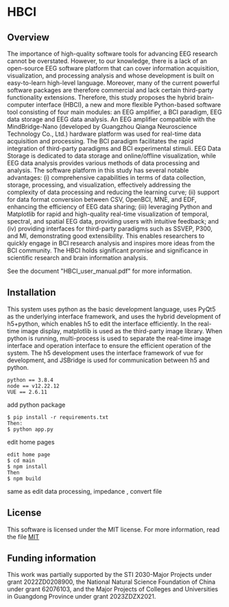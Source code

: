 # HBCI

## Overview

The importance of high-quality software tools for advancing EEG research cannot be overstated. However, to our knowledge, there is a lack of an open-source EEG software platform that can cover information acquisition, visualization, and processing analysis and whose development is built on easy-to-learn high-level language. Moreover, many of the current powerful software packages are therefore commercial and lack certain third-party functionality extensions. Therefore, this study proposes the hybrid brain-computer interface (HBCI), a new and more flexible Python-based software tool consisting of four main modules: an EEG amplifier, a BCI paradigm, EEG data storage and EEG data analysis. An EEG amplifier compatible with the MindBridge-Nano (developed by Guangzhou Qianga Neuroscience Technology Co., Ltd.) hardware platform was used for real-time data acquisition and processing. The BCI paradigm facilitates the rapid integration of third-party paradigms and BCI experimental stimuli. EEG Data Storage is dedicated to data storage and online/offline visualization, while EEG data analysis provides various methods of data processing and analysis. The software platform in this study has several notable advantages: (i) comprehensive capabilities in terms of data collection, storage, processing, and visualization, effectively addressing the complexity of data processing and reducing the learning curve; (ii) support for data format conversion between CSV, OpenBCI, MNE, and EDF, enhancing the efficiency of EEG data sharing; (iii) leveraging Python and Matplotlib for rapid and high-quality real-time visualization of temporal, spectral, and spatial EEG data, providing users with intuitive feedback; and (iv) providing interfaces for third-party paradigms such as SSVEP, P300, and MI, demonstrating good extensibility. This enables researchers to quickly engage in BCI research analysis and inspires more ideas from the BCI community. The HBCI holds significant promise and significance in scientific research and brain information analysis.

See the document "HBCI_user_manual.pdf" for more information.

## Installation

This system uses python as the basic development language, uses PyQt5 as the underlying interface framework, and uses the hybrid development of h5+python, which enables h5 to edit the interface efficiently. In the real-time image display, matplotlib is used as the third-party image library. When python is running, multi-process is used to separate the real-time image interface and operation interface to ensure the efficient operation of the system. The h5 development uses the interface framework of vue for development, and JSBridge is used for communication between h5 and python.

```
python == 3.8.4
node == v12.22.12
VUE == 2.6.11
```

add python package

```
$ pip install -r requirements.txt
Then:
$ python app.py

```

edit home pages

```
edit home page 
$ cd main 
$ npm install 
Then
$ npm build 
```

same as edit data processing, impedance , convert file


## License

This software is licensed under the MIT license. For more information, read the file [MIT](https://choosealicense.com/licenses/mit/)

## Funding information

This work was partially supported by the STI 2030-Major Projects under grant 2022ZD0208900, the National Natural Science Foundation of China under grant 62076103, and the Major Projects of Colleges and Universities in Guangdong Province under grant 2023ZDZX2021.